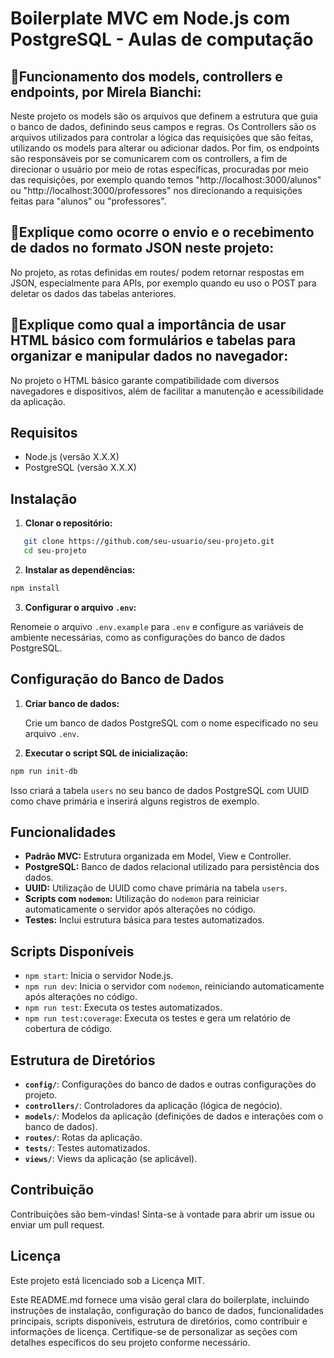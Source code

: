 # Boilerplate MVC em Node.js com PostgreSQL - Aulas de computação


## 🤠Funcionamento dos models, controllers e endpoints, por Mirela Bianchi:
Neste projeto os models são os arquivos que definem a estrutura que guia o banco de dados, definindo seus campos e regras.
Os Controllers são os arquivos utilizados para controlar a lógica das requisições que são feitas, utilizando os models para alterar ou adicionar dados.
Por fim, os endpoints são responsáveis por se comunicarem com os controllers, a fim de direcionar o usuário por meio de rotas específicas, procuradas por meio das requisições, por exemplo quando temos "http://localhost:3000/alunos" ou "http://localhost:3000/professores" nos direcionando a requisições feitas para "alunos" ou "professores".

## 🤠Explique como ocorre o envio e o recebimento de dados no formato JSON neste projeto:
No projeto, as rotas definidas em routes/ podem retornar respostas em JSON, especialmente para APIs, por exemplo quando eu uso o POST para deletar os dados das tabelas anteriores.

## 🤠Explique como qual a importância de usar HTML básico com formulários e tabelas para organizar e manipular dados no navegador:
No projeto o HTML básico garante compatibilidade com diversos navegadores e dispositivos, além de facilitar a manutenção e acessibilidade da aplicação.

## Requisitos

- Node.js (versão X.X.X)
- PostgreSQL (versão X.X.X)

## Instalação

1. **Clonar o repositório:**

```bash
   git clone https://github.com/seu-usuario/seu-projeto.git
   cd seu-projeto
```

2. **Instalar as dependências:**
    
```bash
npm install
```
    
3. **Configurar o arquivo `.env`:**
    
Renomeie o arquivo `.env.example` para `.env` e configure as variáveis de ambiente necessárias, como as configurações do banco de dados PostgreSQL.
    

Configuração do Banco de Dados
------------------------------

1. **Criar banco de dados:**
    
    Crie um banco de dados PostgreSQL com o nome especificado no seu arquivo `.env`.
    
2. **Executar o script SQL de inicialização:**
    
```bash
npm run init-db
```
    
Isso criará a tabela `users` no seu banco de dados PostgreSQL com UUID como chave primária e inserirá alguns registros de exemplo.
    

Funcionalidades
---------------

* **Padrão MVC:** Estrutura organizada em Model, View e Controller.
* **PostgreSQL:** Banco de dados relacional utilizado para persistência dos dados.
* **UUID:** Utilização de UUID como chave primária na tabela `users`.
* **Scripts com `nodemon`:** Utilização do `nodemon` para reiniciar automaticamente o servidor após alterações no código.
* **Testes:** Inclui estrutura básica para testes automatizados.

Scripts Disponíveis
-------------------

* `npm start`: Inicia o servidor Node.js.
* `npm run dev`: Inicia o servidor com `nodemon`, reiniciando automaticamente após alterações no código.
* `npm run test`: Executa os testes automatizados.
* `npm run test:coverage`: Executa os testes e gera um relatório de cobertura de código.

Estrutura de Diretórios
-----------------------

* **`config/`**: Configurações do banco de dados e outras configurações do projeto.
* **`controllers/`**: Controladores da aplicação (lógica de negócio).
* **`models/`**: Modelos da aplicação (definições de dados e interações com o banco de dados).
* **`routes/`**: Rotas da aplicação.
* **`tests/`**: Testes automatizados.
* **`views/`**: Views da aplicação (se aplicável).

Contribuição
------------

Contribuições são bem-vindas! Sinta-se à vontade para abrir um issue ou enviar um pull request.

Licença
-------

Este projeto está licenciado sob a Licença MIT.

Este README.md fornece uma visão geral clara do boilerplate, incluindo instruções de instalação, configuração do banco de dados, funcionalidades principais, scripts disponíveis, estrutura de diretórios, como contribuir e informações de licença. Certifique-se de personalizar as seções com detalhes específicos do seu projeto conforme necessário.
